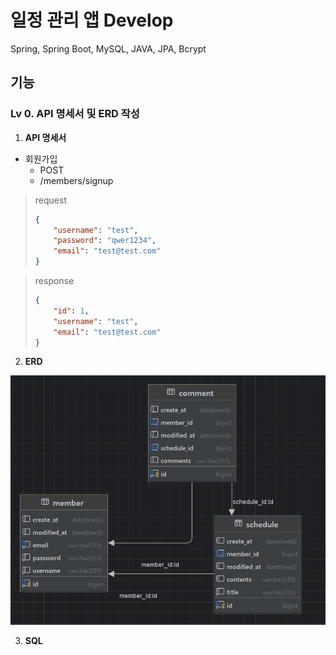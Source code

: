 # 일정 관리 앱 Develop

Spring, Spring Boot, MySQL, JAVA, JPA, Bcrypt

## 기능

### Lv 0. API 명세서 및 ERD 작성

1. **API 명세서**

- 회원가입
  - POST
  - /members/signup
> request
> ```json
> {
>     "username": "test",
>     "password": "qwer1234",
>     "email": "test@test.com"
> }
> ```

> response
> ```json
> {
>     "id": 1,
>     "username": "test",
>     "email": "test@test.com"
> }
> ```

2. **ERD**

![erd.png](erd.png)

3. **SQL**
